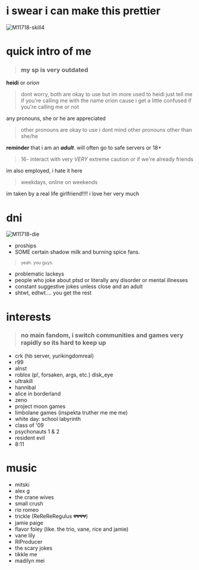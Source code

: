 # i swear i can make this prettier

![M11718-skill4](https://github.com/user-attachments/assets/9bd3c10c-0fd9-4890-85d2-694ab0b2db91) 
# quick intro of me
> ### my sp is very outdated
**heidi** or *orion* 
> dont worry, both are okay to use but im more used to heidi just tell me if you're calling me with the name orion cause i get a little confused if you're calling me or not

any pronouns, she or he are appreciated
> other pronouns are okay to use i dont mind other pronouns other than she/he

__reminder__ that i am an ***adult***. will often go to safe servers or 18+
> 16- interact with very *VERY* extreme caution or if we're already friends

im also employed, i hate it here
> weekdays, online on weekends

im taken by a real life girlfriend!!!! i love her very much

# dni
![M11718-die](https://github.com/user-attachments/assets/b2fb0cd8-da5f-4a4a-99c4-dfc87605af57)
* proships
* SOME certain shadow milk and burning spice fans.
> <sup>yeah. you guys.</sup>
* problematic lackeys
* people who joke about ptsd or literally any disorder or mental illnesses
* constant suggestive jokes unless close and an adult
* shtwt, edtwt.... you get the rest
# interests
> ### no main fandom, i switch communities and games very rapidly so its hard to keep up
* crk (hb server, yurikingdomreal)
* r99
* alnst
* roblox (p!, forsaken, args, etc.) disk_eye
* ultrakill
* hannibal
* alice in borderland
* zeno
* project moon games
* limbolane games (inspekta truther me me me)
* white day: school labyrinth
* class of '09
* psychonauts 1 & 2
* resident evil
* 8:11

# music
* mitski
* alex g
* the crane wives
* small crush
* rio romeo
* trickle (ReReReRegulus 💔💔💔💔)
* jamie paige
* flavor foley (like. the trio, vane, rice and jamie)
* vane lily
* RIProducer
* the scary jokes
* tikkle me
* madilyn mei
